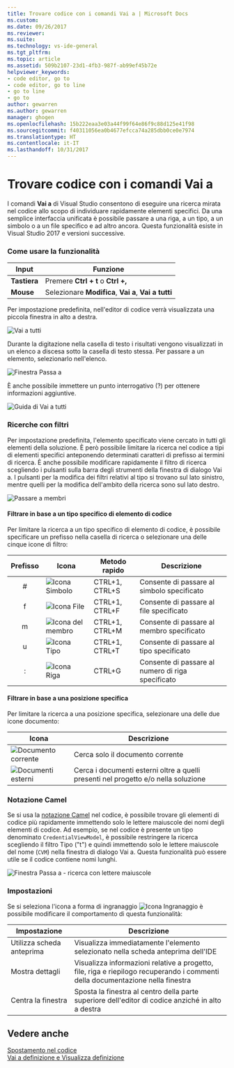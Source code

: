 ```yaml
---
title: Trovare codice con i comandi Vai a | Microsoft Docs
ms.custom: 
ms.date: 09/26/2017
ms.reviewer: 
ms.suite: 
ms.technology: vs-ide-general
ms.tgt_pltfrm: 
ms.topic: article
ms.assetid: 509b2107-23d1-4fb3-987f-ab99ef45b72e
helpviewer_keywords:
- code editor, go to
- code editor, go to line
- go to line
- go to
author: gewarren
ms.author: gewarren
manager: ghogen
ms.openlocfilehash: 15b222eaa3e03a44f99f64e86f9c88d125e41f98
ms.sourcegitcommit: f40311056ea0b4677efcca74a285dbb0ce0e7974
ms.translationtype: HT
ms.contentlocale: it-IT
ms.lasthandoff: 10/31/2017
---
```

# <a name="find-code-using-go-to-commands"></a>Trovare codice con i comandi Vai a  
I comandi **Vai a** di Visual Studio consentono di eseguire una ricerca mirata nel codice allo scopo di individuare rapidamente elementi specifici. Da una semplice interfaccia unificata è possibile passare a una riga, a un tipo, a un simbolo o a un file specifico e ad altro ancora. Questa funzionalità esiste in Visual Studio 2017 e versioni successive.  

### <a name="how-to-use-it"></a>Come usare la funzionalità  

Input        | Funzione 
------------ | ---
**Tastiera** | Premere **Ctrl + t** o **Ctrl +,**     
**Mouse**    | Selezionare **Modifica**, **Vai a**, **Vai a tutti**  

Per impostazione predefinita, nell'editor di codice verrà visualizzata una piccola finestra in alto a destra.  

![Vai a tutti](media/gotoall.png)

Durante la digitazione nella casella di testo i risultati vengono visualizzati in un elenco a discesa sotto la casella di testo stessa. Per passare a un elemento, selezionarlo nell'elenco.    

![Finestra Passa a](../ide/media/vside_navigatetowindow.png "Finestra Passa a")  

È anche possibile immettere un punto interrogativo (?) per ottenere informazioni aggiuntive.  

  ![Guida di Vai a tutti](media/gotoall_help.png)

### <a name="filtered-searches"></a>Ricerche con filtri  
Per impostazione predefinita, l'elemento specificato viene cercato in tutti gli elementi della soluzione. È però possibile limitare la ricerca nel codice a tipi di elementi specifici anteponendo determinati caratteri di prefisso ai termini di ricerca. È anche possibile modificare rapidamente il filtro di ricerca scegliendo i pulsanti sulla barra degli strumenti della finestra di dialogo Vai a. I pulsanti per la modifica dei filtri relativi al tipo si trovano sul lato sinistro, mentre quelli per la modifica dell'ambito della ricerca sono sul lato destro.  

![Passare a membri](../ide/media/vside_navigation_toolbar.png)

#### <a name="filter-to-a-specific-type-of-code-element"></a>Filtrare in base a un tipo specifico di elemento di codice  
Per limitare la ricerca a un tipo specifico di elemento di codice, è possibile specificare un prefisso nella casella di ricerca o selezionare una delle cinque icone di filtro:  

Prefisso | Icona | Metodo rapido | Descrizione
:----: | ---- | -------- | ---
\#      | ![Icona Simbolo](media/gotoall_symbolicon.png) | CTRL+1, CTRL+S | Consente di passare al simbolo specificato
f      | ![Icona File](media/gotoall_fileicon.png)     | CTRL+1, CTRL+F | Consente di passare al file specificato
m      | ![Icona del membro](media/gotoall_membericon.png) | CTRL+1, CTRL+M | Consente di passare al membro specificato
u      | ![Icona Tipo](media/gotoall_typeicon.png)     | CTRL+1, CTRL+T | Consente di passare al tipo specificato
:      | ![Icona Riga](media/gotoall_lineicon.png)     | CTRL+G         | Consente di passare al numero di riga specificato

#### <a name="filter-to-a-specific-location"></a>Filtrare in base a una posizione specifica    
Per limitare la ricerca a una posizione specifica, selezionare una delle due icone documento:  

Icona | Descrizione
---- | ---
![Documento corrente](media/gotoall_currentdocument.png) | Cerca solo il documento corrente
![Documenti esterni](media/gotoall_external.png) | Cerca i documenti esterni oltre a quelli presenti nel progetto e/o nella soluzione  

### <a name="camel-casing"></a>Notazione Camel  
Se si usa la [notazione Camel](https://en.wikipedia.org/wiki/Camel_case) nel codice, è possibile trovare gli elementi di codice più rapidamente immettendo solo le lettere maiuscole dei nomi degli elementi di codice. Ad esempio, se nel codice è presente un tipo denominato `CredentialViewModel`, è possibile restringere la ricerca scegliendo il filtro Tipo ("t") e quindi immettendo solo le lettere maiuscole del nome (`CVM`) nella finestra di dialogo Vai a. Questa funzionalità può essere utile se il codice contiene nomi lunghi.  

![Finestra Passa a - ricerca con lettere maiuscole](../ide/media/vside_capitalsearch.png)

### <a name="settings"></a>Impostazioni  
Se si seleziona l'icona a forma di ingranaggio ![Icona Ingranaggio](media/gotoall_gear.png) è possibile modificare il comportamento di questa funzionalità:  

Impostazione | Descrizione
------- | ---
Utilizza scheda anteprima | Visualizza immediatamente l'elemento selezionato nella scheda anteprima dell'IDE
Mostra dettagli    | Visualizza informazioni relative a progetto, file, riga e riepilogo recuperando i commenti della documentazione nella finestra
Centra la finestra   | Sposta la finestra al centro della parte superiore dell'editor di codice anziché in alto a destra   

## <a name="see-also"></a>Vedere anche  
[Spostamento nel codice](../ide/navigating-code.md)  
[Vai a definizione e Visualizza definizione](../ide/go-to-and-peek-definition.md)  